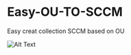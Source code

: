 # Easy-OU-TO-SCCM
Easy creat collection SCCM based on OU

![Alt Text](https://ivellath.sirv.com/SCCM-TO-OU.gif)

